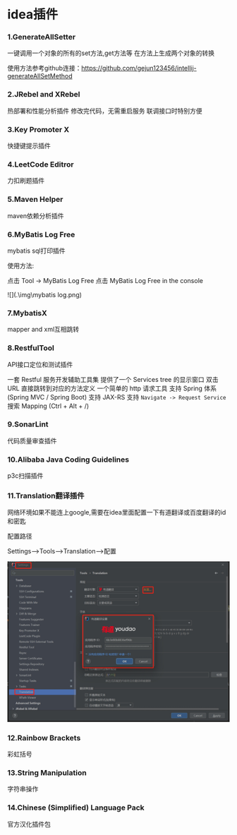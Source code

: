 # idea插件

### 1.GenerateAllSetter 

一键调用一个对象的所有的set方法,get方法等
在方法上生成两个对象的转换

使用方法参考github连接：https://github.com/gejun123456/intellij-generateAllSetMethod



### 2.JRebel and XRebel  

热部署和性能分析插件  修改完代码，无需重启服务  联调接口时特别方便



### 3.Key Promoter X  

快捷键提示插件



### 4.LeetCode Editror 

力扣刷题插件



### 5.Maven Helper 

maven依赖分析插件



### 6.MyBatis Log Free    

mybatis sql打印插件

使用方法:

点击 Tool -> MyBatis Log Free
点击 MyBatis Log Free in the console

![](.\img\mybatis log.png)

### 7.MybatisX   

mapper and xml互相跳转



### 8.RestfulTool  

API接口定位和测试插件

一套 Restful 服务开发辅助工具集
提供了一个 Services tree 的显示窗口
双击 URL 直接跳转到对应的方法定义
一个简单的 http 请求工具
支持 Spring 体系 (Spring MVC / Spring Boot)
支持 JAX-RS
支持 `Navigate -> Request Service` 搜索 Mapping (Ctrl + Alt + /)



### 9.SonarLint 

代码质量审查插件

### 10.Alibaba Java Coding Guidelines 

p3c扫描插件

### 11.Translation翻译插件

网络环境如果不能连上google,需要在idea里面配置一下有道翻译或百度翻译的id和密匙

配置路径

Settings-->Tools-->Translation-->配置

![](.\img\translation.png)

### 12.Rainbow Brackets

彩虹括号



### 13.String Manipulation

字符串操作



### 14.Chinese (Simplified) Language Pack

官方汉化插件包